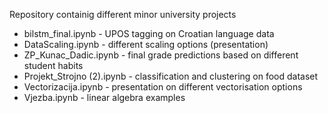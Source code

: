 Repository containig different minor university projects
* bilstm_final.ipynb - UPOS tagging on Croatian language data
* DataScaling.ipynb - different scaling options (presentation)
* ZP_Kunac_Dadic.ipynb - final grade predictions based on different student habits
* Projekt_Strojno (2).ipynb - classification and clustering on food dataset
* Vectorizacija.ipynb - presentation on different vectorisation options
* Vjezba.ipynb - linear algebra examples
   
